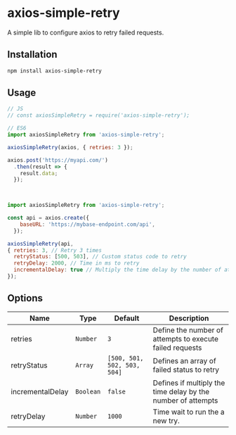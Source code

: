 # axios-simple-retry

A simple lib to configure axios to retry failed requests.

## Installation

```bash
npm install axios-simple-retry
```

## Usage

```js
// JS
// const axiosSimpleRetry = require('axios-simple-retry');

// ES6
import axiosSimpleRetry from 'axios-simple-retry';

axiosSimpleRetry(axios, { retries: 3 });

axios.post('https://myapi.com/') 
  .then(result => {
    result.data;
  });

 
```

```js
import axiosSimpleRetry from 'axios-simple-retry';

const api = axios.create({
    baseURL: 'https://mybase-endpoint.com/api',
  });

axiosSimpleRetry(api, 
{ retries: 3, // Retry 3 times
  retryStatus: [500, 503], // Custom status code to retry
  retryDelay: 2000, // Time in ms to retry
  incrementalDelay: true // Multiply the time delay by the number of attempts
});

```
 
## Options

| Name             | Type      | Default                     | Description                                                  |
| ---------------- | --------- | --------------------------- | ------------------------------------------------------------ |
| retries          | `Number`  | `3`                         | Define the number of attempts to execute failed requests     |
| retryStatus      | `Array`   | `[500, 501, 502, 503, 504]` | Defines an array of failed status to retry                   |
| incrementalDelay | `Boolean` | `false`                     | Defines if multiply the time delay by the number of attempts |
| retryDelay       | `Number`  | `1000`                      | Time wait to run the a new try.                              |

 